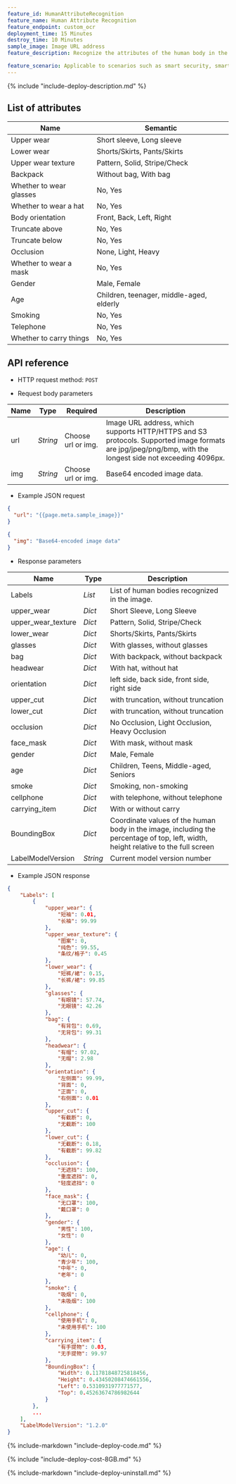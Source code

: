 ```yaml
---
feature_id: HumanAttributeRecognition
feature_name: Human Attribute Recognition
feature_endpoint: custom_ocr
deployment_time: 15 Minutes
destroy_time: 10 Minutes
sample_image: Image URL address
feature_description: Recognize the attributes of the human body in the image, and return the human body position coordinates and attribute analysis in each area, including the semantic information of 16 attributes such as gender, age, and clothing.

feature_scenario: Applicable to scenarios such as smart security, smart retail, and pedestrian search.
---
```


{%
  include "include-deploy-description.md"
%}

## List of attributes

| Name     | Semantic          |
| ------ | ------------ |
| Upper wear | Short sleeve, Long sleeve |
| Lower wear | Shorts/Skirts, Pants/Skirts |
| Upper wear texture | Pattern, Solid, Stripe/Check |
| Backpack | Without bag, With bag |
| Whether to wear glasses | No, Yes |
| Whether to wear a hat | No, Yes |
| Body orientation | Front, Back, Left, Right |
| Truncate above | No, Yes |
| Truncate below | No, Yes |
| Occlusion | None, Light, Heavy |
| Whether to wear a mask | No, Yes |
| Gender | Male, Female |
| Age | Children, teenager, middle-aged, elderly |
| Smoking | No, Yes |
| Telephone | No, Yes |
| Whether to carry things | No, Yes |

## API reference

- HTTP request method: `POST`

- Request body parameters

| **Name**  | **Type**  | **Required** |  **Description**  |
|----------|-----------|------------|------------|
| url | *String* |Choose url or img.|Image URL address, which supports HTTP/HTTPS and S3 protocols. Supported image formats are jpg/jpeg/png/bmp, with the longest side not exceeding 4096px.|
| img | *String* |Choose url or img.|Base64 encoded image data.|

- Example JSON request

``` json
{
  "url": "{{page.meta.sample_image}}"
}
```

``` json
{
  "img": "Base64-encoded image data"
}
```

- Response parameters

| **Name** | **Type** | **Description**  |
|----------|-----------|------------|
|Labels |*List* |List of human bodies recognized in the image.|
|upper_wear |*Dict* |Short Sleeve, Long Sleeve|
|upper_wear_texture |*Dict* |Pattern, Solid, Stripe/Check|
|lower_wear |*Dict* |Shorts/Skirts, Pants/Skirts|
|glasses |*Dict* |With glasses, without glasses|
|bag |*Dict* |With backpack, without backpack|
|headwear |*Dict* |With hat, without hat|
|orientation |*Dict* |left side, back side, front side, right side|
|upper_cut |*Dict* |with truncation, without truncation|
|lower_cut |*Dict* |with truncation, without truncation|
|occlusion |*Dict* |No Occlusion, Light Occlusion, Heavy Occlusion|
|face_mask |*Dict* |With mask, without mask|
|gender |*Dict* |Male, Female|
|age |*Dict* |Children, Teens, Middle-aged, Seniors|
|smoke |*Dict* |Smoking, non-smoking|
|cellphone |*Dict* |with telephone, without telephone|
|carrying_item |*Dict* |With or without carry|
|BoundingBox |*Dict* |Coordinate values of the human body in the image, including the percentage of top, left, width, height relative to the full screen|
|LabelModelVersion |*String* |Current model version number|

- Example JSON response

``` json
{
    "Labels": [
        {
            "upper_wear": {
                "短袖": 0.01, 
                "长袖": 99.99
            }, 
            "upper_wear_texture": {
                "图案": 0, 
                "纯色": 99.55, 
                "条纹/格子": 0.45
            }, 
            "lower_wear": {
                "短裤/裙": 0.15, 
                "长裤/裙": 99.85
            }, 
            "glasses": {
                "有眼镜": 57.74, 
                "无眼镜": 42.26
            }, 
            "bag": {
                "有背包": 0.69, 
                "无背包": 99.31
            }, 
            "headwear": {
                "有帽": 97.02, 
                "无帽": 2.98
            }, 
            "orientation": {
                "左侧面": 99.99, 
                "背面": 0, 
                "正面": 0, 
                "右侧面": 0.01
            }, 
            "upper_cut": {
                "有截断": 0, 
                "无截断": 100
            }, 
            "lower_cut": {
                "无截断": 0.18, 
                "有截断": 99.82
            }, 
            "occlusion": {
                "无遮挡": 100, 
                "重度遮挡": 0, 
                "轻度遮挡": 0
            }, 
            "face_mask": {
                "无口罩": 100, 
                "戴口罩": 0
            }, 
            "gender": {
                "男性": 100, 
                "女性": 0
            }, 
            "age": {
                "幼儿": 0, 
                "青少年": 100, 
                "中年": 0, 
                "老年": 0
            }, 
            "smoke": {
                "吸烟": 0, 
                "未吸烟": 100
            }, 
            "cellphone": {
                "使用手机": 0, 
                "未使用手机": 100
            }, 
            "carrying_item": {
                "有手提物": 0.03, 
                "无手提物": 99.97
            }, 
            "BoundingBox": {
                "Width": 0.11781848725818456, 
                "Height": 0.43450208474661556, 
                "Left": 0.5310931977771577, 
                "Top": 0.45263674786982644
            }
        }, 
        ...
    ], 
    "LabelModelVersion": "1.2.0"
}
```

{%
  include-markdown "include-deploy-code.md"
%}

{%
  include "include-deploy-cost-8GB.md"
%}

{%
  include-markdown "include-deploy-uninstall.md"
%}